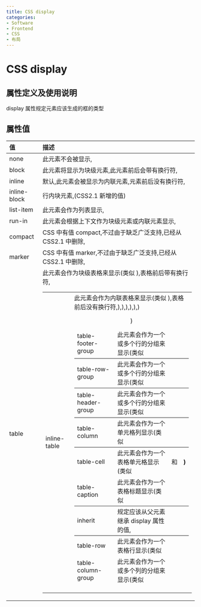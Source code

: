 ```yaml
---
title: CSS display
categories:
- Software
- Frontend
- CSS
- 布局
---
```

# CSS display

## 属性定义及使用说明

display 属性规定元素应该生成的框的类型

## 属性值

| 值                 | 描述                                                         |
| :----------------- | :----------------------------------------------------------- |
| none               | 此元素不会被显示,                                           |
| block              | 此元素将显示为块级元素,此元素前后会带有换行符,             |
| inline             | 默认,此元素会被显示为内联元素,元素前后没有换行符,         |
| inline-block       | 行内块元素,(CSS2.1 新增的值)                              |
| list-item          | 此元素会作为列表显示,                                       |
| run-in             | 此元素会根据上下文作为块级元素或内联元素显示,               |
| compact            | CSS 中有值 compact,不过由于缺乏广泛支持,已经从 CSS2.1 中删除, |
| marker             | CSS 中有值 marker,不过由于缺乏广泛支持,已经从 CSS2.1 中删除, |
| table              | 此元素会作为块级表格来显示(类似 <table>),表格前后带有换行符, |
| inline-table       | 此元素会作为内联表格来显示(类似 <table>),表格前后没有换行符, |
| table-row-group    | 此元素会作为一个或多个行的分组来显示(类似 <tbody>),       |
| table-header-group | 此元素会作为一个或多个行的分组来显示(类似 <thead>),       |
| table-footer-group | 此元素会作为一个或多个行的分组来显示(类似 <tfoot>),       |
| table-row          | 此元素会作为一个表格行显示(类似 <tr>),                    |
| table-column-group | 此元素会作为一个或多个列的分组来显示(类似 <colgroup>),    |
| table-column       | 此元素会作为一个单元格列显示(类似 <col>)                   |
| table-cell         | 此元素会作为一个表格单元格显示(类似 <td> 和 <th>)          |
| table-caption      | 此元素会作为一个表格标题显示(类似 <caption>)               |
| inherit            | 规定应该从父元素继承 display 属性的值,                      |

